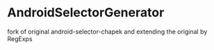 AndroidSelectorGenerator
========================

fork of original android-selector-chapek and extending the original by RegExps
